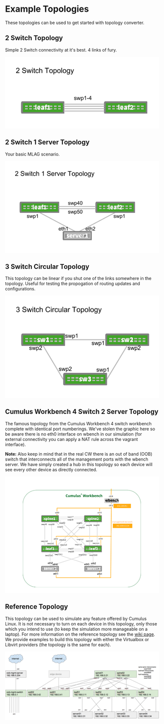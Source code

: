 # Example Topologies
These topologies can be used to get started with topology converter.



## 2 Switch Topology
Simple 2 Switch connectivity at it's best. 4 links of fury.

![2 Switch Topology](2switch.png)

## 2 Switch 1 Server Topology
Your basic MLAG scenario.


![2 Switch 1 Server Topology](2switch_1server.png)

## 3 Switch Circular Topology
This topology can be linear if you shut one of the links somewhere in the topology. Useful for testing the propogation of routing updates and configurations.


![3 Switch Circular Topology](3switch_circular.png)

## Cumulus Workbench 4 Switch 2 Server Topology
The famous topology from the Cumulus Workbench 4 switch workbench complete with identical port numberings. We've stolen the graphic here so be aware there is no eth0 interface on wbench in our simulation (for external connectivity you can apply a NAT rule across the vagrant interface). 

**Note:** Also keep in mind that in the real CW there is an out of band (OOB) switch that interconnects all of the management ports with the wbench server. We have simply created a hub in this topology so each device will see every other device as directly connected.

![4 Switch 2 Server Topology](cw_4switch_2server.png)


## Reference Topology
This topology can be used to simulate any feature offered by Cumulus Linux. It is not necessary to turn on each device in this topology, only those which you intend to use (to keep the simulation more manageable on a laptop). For more information on the reference topology see the [wiki page](https://wiki.cumulusnetworks.com/display/SAL/Reference+Topology). We provide examples to build this topology with either the Virtualbox or Libvirt providers (the topology is the same for each).

![Reference Topology](reference_topology.png)
